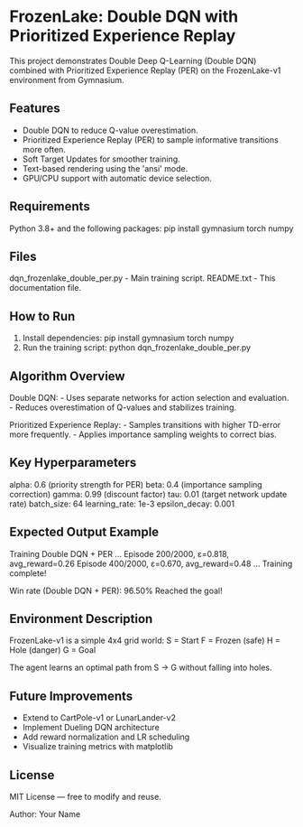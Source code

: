 FrozenLake: Double DQN with Prioritized Experience Replay
=========================================================

This project demonstrates Double Deep Q-Learning (Double DQN) combined with
Prioritized Experience Replay (PER) on the FrozenLake-v1 environment from Gymnasium.

Features
--------
- Double DQN to reduce Q-value overestimation.
- Prioritized Experience Replay (PER) to sample informative transitions more often.
- Soft Target Updates for smoother training.
- Text-based rendering using the 'ansi' mode.
- GPU/CPU support with automatic device selection.

Requirements
------------
Python 3.8+ and the following packages:
    pip install gymnasium torch numpy

Files
-----
dqn_frozenlake_double_per.py - Main training script.
README.txt - This documentation file.

How to Run
----------
1. Install dependencies:
       pip install gymnasium torch numpy
2. Run the training script:
       python dqn_frozenlake_double_per.py

Algorithm Overview
------------------
Double DQN:
    - Uses separate networks for action selection and evaluation.
    - Reduces overestimation of Q-values and stabilizes training.

Prioritized Experience Replay:
    - Samples transitions with higher TD-error more frequently.
    - Applies importance sampling weights to correct bias.

Key Hyperparameters
-------------------
alpha: 0.6  (priority strength for PER)
beta:  0.4  (importance sampling correction)
gamma: 0.99 (discount factor)
tau:   0.01 (target network update rate)
batch_size: 64
learning_rate: 1e-3
epsilon_decay: 0.001

Expected Output Example
-----------------------
Training Double DQN + PER ...
Episode 200/2000, ε=0.818, avg_reward=0.26
Episode 400/2000, ε=0.670, avg_reward=0.48
...
Training complete!

Win rate (Double DQN + PER): 96.50%
Reached the goal!

Environment Description
-----------------------
FrozenLake-v1 is a simple 4x4 grid world:
    S = Start
    F = Frozen (safe)
    H = Hole (danger)
    G = Goal

The agent learns an optimal path from S → G without falling into holes.

Future Improvements
-------------------
- Extend to CartPole-v1 or LunarLander-v2
- Implement Dueling DQN architecture
- Add reward normalization and LR scheduling
- Visualize training metrics with matplotlib

License
-------
MIT License — free to modify and reuse.

Author: Your Name
